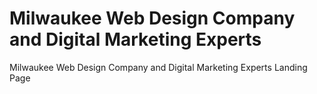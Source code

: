 # Milwaukee Web Design Company and Digital Marketing Experts
Milwaukee Web Design Company and Digital Marketing Experts Landing Page
